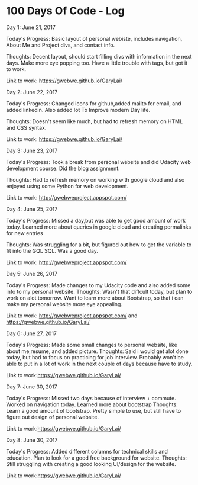# 100 Days Of Code - Log

Day 1: June 21, 2017 

Today's Progress: Basic layout of personal webiste, includes navigation, About Me and Project divs, and contact info.

Thoughts: Decent layout, should start filling divs with information in the next days. Make more eye popping too. Have a little trouble with <a> tags, but got it to work.

Link to work: https://gwebwe.github.io/GaryLai/

Day 2: June 22, 2017 

Today's Progress: Changed icons for github,added mailto for email, and added linkedin. Also added Iot To Improve modern Day life.

Thoughts: Doesn't seem like much, but had to refresh memory on HTML and CSS syntax.

Link to work: https://gwebwe.github.io/GaryLai/

Day 3: June 23, 2017 

Today's Progress: Took a break from personal website and did Udacity web development course. Did the blog assignment.

Thoughts: Had to refresh memory on working with google cloud and also enjoyed using some Python for web development.

Link to work: http://gwebweproject.appspot.com/

Day 4: June 25, 2017 

Today's Progress: Missed a day,but was able to get good amount of work today. Learned more about queries in google cloud and creating permalinks for new entries

Thoughts: Was struggling for a bit, but figured out how to get the variable to fit into the GQL SQL. Was a good day.

Link to work: http://gwebweproject.appspot.com/

Day 5: June 26, 2017 

Today's Progress: Made changes to my Udacity code and also added some info to my personal website.
Thoughts: Wasn't that diffcult today, but plan to work on alot tomorrow. Want to learn more about Bootstrap, so that i can make my personal website more eye appealing.

Link to work: http://gwebweproject.appspot.com/ and https://gwebwe.github.io/GaryLai/

Day 6: June 27, 2017 

Today's Progress: Made some small changes to personal website, like about me,resume, and added picture.
Thoughts: Said i would get alot done today, but had to focus on practicing for job interview. Probably won't be able to put in a lot of work in the next couple of days because have to study.

Link to work:https://gwebwe.github.io/GaryLai/


Day 7: June 30, 2017 

Today's Progress: Missed two days because of interview + commute. Worked on navigation today. Learned more about bootstrap
Thoughts: Learn a good amount of bootstrap. Pretty simple to use, but still have to figure out design of personal website.

Link to work:https://gwebwe.github.io/GaryLai/

Day 8: June 30, 2017 

Today's Progress: Added different columns for technical skills and education. Plan to look for a good free background for website.
Thoughts: Still struggling with creating a good looking UI/design for the website.

Link to work:https://gwebwe.github.io/GaryLai/
